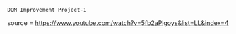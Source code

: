     DOM Improvement Project-1 
source = https://www.youtube.com/watch?v=5fb2aPlgoys&list=LL&index=4

